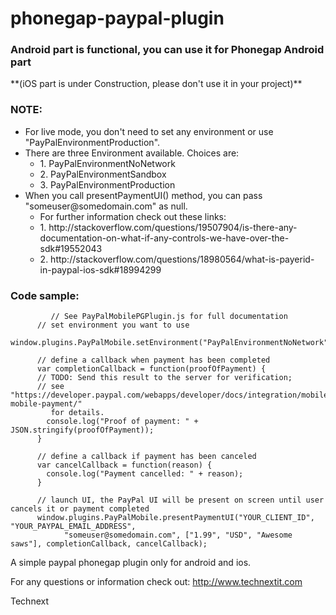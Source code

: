 phonegap-paypal-plugin
======================
<h3>Android part is functional, you can use it for Phonegap Android part</h3>
**(iOS part is under Construction, please don't use it in your project)**

<h3>NOTE:</h3>
    <ul>
    <li>For live mode, you don't need to set any environment or use "PayPalEnvironmentProduction".</li>
    <li>There are three Environment available. Choices are:
      <ul>
      <li>1. PayPalEnvironmentNoNetwork</li>
      <li>2. PayPalEnvironmentSandbox</li>
      <li>3. PayPalEnvironmentProduction</li>
      </ul>
    <li>When you call presentPaymentUI() method, you can pass "someuser@somedomain.com" as null.
      <ul>
       <li>For further information check out these links:</li>
       <li>1. http://stackoverflow.com/questions/19507904/is-there-any-documentation-on-what-if-any-controls-we-have-over-the-sdk#19552043</li>
       <li>2. http://stackoverflow.com/questions/18980564/what-is-payerid-in-paypal-ios-sdk#18994299</li>
       </ul>
    </li>   
    </ul>
    

<h3>Code sample:</h3>

             // See PayPalMobilePGPlugin.js for full documentation
		  // set environment you want to use
		  window.plugins.PayPalMobile.setEnvironment("PayPalEnvironmentNoNetwork");

		  // define a callback when payment has been completed
		  var completionCallback = function(proofOfPayment) {
		  // TODO: Send this result to the server for verification;
		  // see "https://developer.paypal.com/webapps/developer/docs/integration/mobile/verify-mobile-payment/"
		     for details.
		    console.log("Proof of payment: " + JSON.stringify(proofOfPayment));
		  }

		  // define a callback if payment has been canceled
		  var cancelCallback = function(reason) {
		    console.log("Payment cancelled: " + reason);
		  }

		  // launch UI, the PayPal UI will be present on screen until user cancels it or payment completed
		  window.plugins.PayPalMobile.presentPaymentUI("YOUR_CLIENT_ID", "YOUR_PAYPAL_EMAIL_ADDRESS", 
		        "someuser@somedomain.com", ["1.99", "USD", "Awesome saws"], completionCallback, cancelCallback);

A simple paypal phonegap plugin only for android and ios.

For any questions or information check out: http://www.technextit.com

Technext
